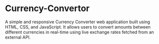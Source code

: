 # Currency-Convertor
A simple and responsive Currency Converter web application built using HTML, CSS, and JavaScript. It allows users to convert amounts between different currencies in real-time using live exchange rates fetched from an external API.
